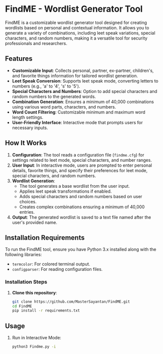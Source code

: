 # FindME - Wordlist Generator Tool

FindME is a customizable wordlist generator tool designed for creating wordlists based on personal and contextual information. It allows you to generate a variety of combinations, including leet speak variations, special characters, and random numbers, making it a versatile tool for security professionals and researchers.

## Features

- **Customizable Input**: Collects personal, partner, ex-partner, children's, and favorite things information for tailored wordlist generation.
- **Leet Speak Conversion**: Supports leet speak mode, converting letters to numbers (e.g., 'a' to '4', 's' to '5').
- **Special Characters and Numbers**: Option to add special characters and random numbers to the generated words.
- **Combination Generation**: Ensures a minimum of 40,000 combinations using various word parts, characters, and numbers.
- **Word Count Filtering**: Customizable minimum and maximum word length settings.
- **User-Friendly Interface**: Interactive mode that prompts users for necessary inputs.

## How It Works

1. **Configuration**: The tool reads a configuration file (`findme.cfg`) for settings related to leet mode, special characters, and number ranges.
2. **User Input**: In interactive mode, users are prompted to enter personal details, favorite things, and specify their preferences for leet mode, special characters, and random numbers.
3. **Wordlist Generation**:
    - The tool generates a base wordlist from the user input.
    - Applies leet speak transformations if enabled.
    - Adds special characters and random numbers based on user choices.
    - Creates complex combinations ensuring a minimum of 40,000 entries.
4. **Output**: The generated wordlist is saved to a text file named after the user's provided name.

## Installation Requirements

To run the FindME tool, ensure you have Python 3.x installed along with the following libraries:

- `termcolor`: For colored terminal output.
- `configparser`: For reading configuration files.

### Installation Steps

1. **Clone this repository**:
   ```bash
   git clone https://github.com/MasterSayantan/FindME.git
   cd FindME
   pip install -r requirements.txt
   ```
## Usage

1. Run in Interactive Mode:
   ``` bash
   python3 Findme.py -i
   ```

   
